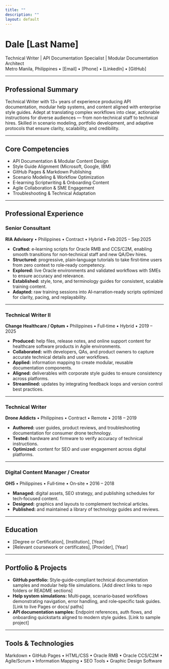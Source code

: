```yaml
---
title: ""
description: ""
layout: default
---
```

# Dale [Last Name]
Technical Writer | API Documentation Specialist | Modular Documentation Architect  
Metro Manila, Philippines • [Email] • [Phone] • [LinkedIn] • [GitHub]

---

## Professional Summary
Technical Writer with 13+ years of experience producing API documentation, modular help systems, and content aligned with enterprise style guides. Adept at translating complex workflows into clear, actionable instructions for diverse audiences — from non‑technical staff to technical hires. Skilled in scenario modeling, portfolio development, and adaptive protocols that ensure clarity, scalability, and credibility.

---

## Core Competencies
- API Documentation & Modular Content Design
- Style Guide Alignment (Microsoft, Google, IBM)
- GitHub Pages & Markdown Publishing
- Scenario Modeling & Workflow Optimization
- E‑learning Scriptwriting & Onboarding Content
- Agile Collaboration & SME Engagement
- Troubleshooting & Technical Adaptation

---

## Professional Experience

### **Senior Consultant**
**RIA Advisory** • Philippines • Contract • Hybrid • Feb 2025 – Sep 2025
- **Crafted:** e‑learning scripts for Oracle RMB and CCS/C2M, enabling smooth transitions for non‑technical staff and new QA/Dev hires.
- **Structured:** progressive, plain‑language tutorials to take first‑time users from zero context to role‑ready competency.
- **Explored:** live Oracle environments and validated workflows with SMEs to ensure accuracy and relevance.
- **Established:** style, tone, and terminology guides for consistent, scalable training content.
- **Adapted:** raw training sessions into AI‑narration‑ready scripts optimized for clarity, pacing, and replayability.

---

### **Technical Writer II**
**Change Healthcare / Optum** • Philippines • Full‑time • Hybrid • 2019 – 2025
- **Produced:** help files, release notes, and online support content for healthcare software products in Agile environments.
- **Collaborated:** with developers, QAs, and product owners to capture accurate technical details and user workflows.
- **Applied:** information mapping to create modular, reusable documentation components.
- **Aligned:** deliverables with corporate style guides to ensure consistency across platforms.
- **Streamlined:** updates by integrating feedback loops and version control best practices.

---

### **Technical Writer**
**Drone Addicts** • Philippines • Contract • Remote • 2018 – 2019
- **Authored:** user guides, product reviews, and troubleshooting documentation for consumer drone technology.
- **Tested:** hardware and firmware to verify accuracy of technical instructions.
- **Optimized:** content for SEO and user engagement across digital platforms.

---

### **Digital Content Manager / Creator**
**OH5** • Philippines • Full‑time • On‑site • 2016 – 2018
- **Managed:** digital assets, SEO strategy, and publishing schedules for tech‑focused content.
- **Designed:** graphics and layouts to complement technical articles.
- **Published:** and maintained a library of technology guides and reviews.

---

## Education
- [Degree or Certification], [Institution], [Year]
- [Relevant coursework or certificates], [Provider], [Year]

---

## Portfolio & Projects
- **GitHub portfolio:** Style‑guide‑compliant technical documentation samples and modular help file simulations. [Add direct links to repo folders or README sections]
- **Help system simulations:** Multi‑page, scenario‑based workflows demonstrating navigation, error handling, and role‑specific task guides. [Link to live Pages or docs/ paths]
- **API documentation samples:** Endpoint references, auth flows, and onboarding quickstarts aligned to modern style guides. [Link to sample project]

---

## Tools & Technologies
Markdown • GitHub Pages • HTML/CSS • Oracle RMB • Oracle CCS/C2M • Agile/Scrum • Information Mapping • SEO Tools • Graphic Design Software
